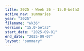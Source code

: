 ```yaml
---
title: 2025 - Week 36 - 15.0-beta3
active_nav: summaries
year: "2025"
filename: "wk36"
version: "15.0-beta3"
start_date: "2025-09-01"
end_date: "2025-09-07"
layout: "summary"
---
```

